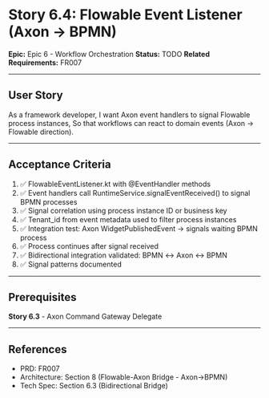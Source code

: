 # Story 6.4: Flowable Event Listener (Axon → BPMN)

**Epic:** Epic 6 - Workflow Orchestration
**Status:** TODO
**Related Requirements:** FR007

---

## User Story

As a framework developer,
I want Axon event handlers to signal Flowable process instances,
So that workflows can react to domain events (Axon → Flowable direction).

---

## Acceptance Criteria

1. ✅ FlowableEventListener.kt with @EventHandler methods
2. ✅ Event handlers call RuntimeService.signalEventReceived() to signal BPMN processes
3. ✅ Signal correlation using process instance ID or business key
4. ✅ Tenant_id from event metadata used to filter process instances
5. ✅ Integration test: Axon WidgetPublishedEvent → signals waiting BPMN process
6. ✅ Process continues after signal received
7. ✅ Bidirectional integration validated: BPMN ↔ Axon ↔ BPMN
8. ✅ Signal patterns documented

---

## Prerequisites

**Story 6.3** - Axon Command Gateway Delegate

---

## References

- PRD: FR007
- Architecture: Section 8 (Flowable-Axon Bridge - Axon→BPMN)
- Tech Spec: Section 6.3 (Bidirectional Bridge)
